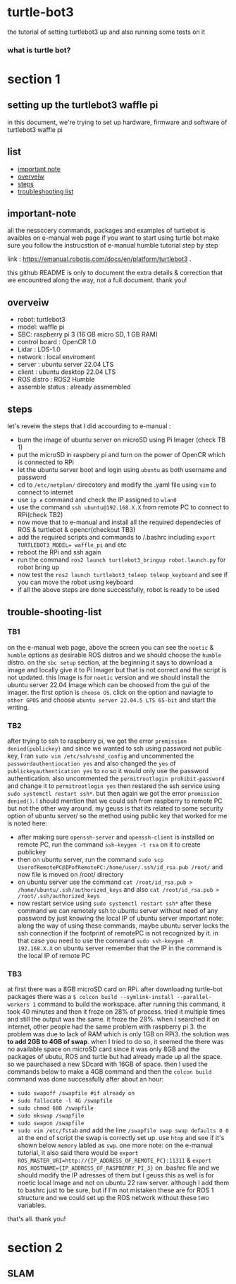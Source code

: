# turtle-bot3
the tutorial of setting turtlebot3 up and also running some tests on it

### what is turtle bot?



# section 1

## setting up the turtlebot3 waffle pi
in this document, we're trying to set up hardware, firmware and software of turtlebot3 waffle pi

## list
- [important note](#important-note)
- [overveiw](#overveiw)
- [steps](#steps)
- [troubleshooting list](#trouble-shooting-list)
  
  
## important-note
all the nessccery commands, packages and examples of turtlebot is avaibles on e-manual web page 
if you want to start using turtle bot make sure you follow the instrucstion of e-manual humble tutorial step by step

link : https://emanual.robotis.com/docs/en/platform/turtlebot3 .

this github README is only to document the extra details & correction that we encountred along the way, not a full document.
thank you!

## overveiw 
- robot: turtlebot3
- model: waffle pi
- SBC: raspberry pi 3 (16 GB micro SD, 1 GB RAM)
- control board : OpenCR 1.0
- Lidar : LDS-1.0
- network : local enviroment
- server : ubuntu server 22.04 LTS
- client : ubuntu desktop 22.04 LTS
- ROS distro : ROS2 Humble
- assemble status : already assmembled 


## steps
let's reveiw the steps that I did accourding to e-manual : 
- burn the image of ubuntu server on microSD using Pi Imager (check TB 1) 
- put the microSD in raspbery pi and turn on the power of OpenCR which is connected to RPi
- let the ubuntu server boot and login using `ubuntu` as both username and password
- cd to `/etc/netplan/` direcotory and modify the .yaml file using `vim` to connect to internet
- use `ip a` command and check the IP assigned to `wlan0`
- use the command `ssh ubuntu@192.168.X.X` from remote PC to connect to RPi(check TB2)
- now move that to e-manual and install all the required dependecies of ROS & turtlebot & opencr(checkout TB3)
- add the required scripts and commands to /.bashrc including `export TURTLEBOT3_MODEL= waffle_pi` and etc
- reboot the RPi and ssh again
- run the command `ros2 launch turtlebot3_bringup robot.launch.py` for robot bring up
- now test the `ros2 launch turtlebot3_teleop teleop_keyboard` and see if you can move the robot using keyboard
- if all the above steps are done successfully, robot is ready to be used 


## trouble-shooting-list

### TB1
on the e-manual web page, above the screen you can see the `noetic` & `humble` options as desirable ROS distros and we should choose the `humble` distro. on the `sbc setup` section, at the beginning it says to download a image and locally give it to Pi Imager but that is not correct and the script is not updated. this Image is for `noetic` version and we should install the ubuntu server 22.04 Image which can be choosed from the gui of the imager. the first option is `choose OS`. click on the option and naviagte to `other GPOS` and choose `ubuntu server 22.04.5 LTS 65-bit` and start the writing. 

### TB2
after trying to ssh to raspberry pi, we got the error `premission denied(publickey)` and since we wanted to ssh using password not public key, I ran `sudo vim /etc/ssh/sshd_config` and uncommented the `passwordauthentiocation yes` and also changed the `yes` of `publickeyauthentication yes` to `no` so it would only use the password authentication. also uncommented the `permitrootlogin prohibit-password` and change it to `permitrootlogin yes` then restared the ssh service using `sudo systemctl restart ssh*`. but then again we got the error `premission denied()`. I should mention that we could ssh from raspberry to remote PC but not the other way around. my geuss is that its related to some security option of ubuntu server/ so the method using public key that worked for me is noted here: 
- after making sure `openssh-server` and `openssh-client` is installed on remote PC, run the command `ssh-keygen -t rsa` on it to create publickey
- then on ubuntu server, run the command `sudo scp UserofRemotePC@IPofRemotePC:/home/user/.ssh/id_rsa.pub /root/` and now file is moved on /root/ directory
- on ubuntu server use the command `cat /root/id_rsa.pub > /home/ubuntu/.ssh/authorized_keys` and also `cat /root/id_rsa.pub > /root/.ssh/authorized_keys`
- now restart service using `sudo systemctl restart ssh*`
 after these command we can remotely ssh to ubuntu server without need of any password by just knowing the local IP of ubuntu server
important note: along the way of using these commands, maybe ubuntu server locks the ssh connection if the footprint of remotePC is not recognized by it. in that case you need to use the command `sudo ssh-keygen -R 192.168.X.X` on ubuntu server remember that the IP in the command is the local IP of remote PC

### TB3
at first there was a 8GB microSD card on RPi. after downloading turtle-bot packages there was a `$ colcon build --symlink-install --parallel-workers 1` command to build the workspace. after running this command, it took 40 minutes and then it froze on 28% of process. tried it multiple times and still the output was the same. it froze the 28%. when I searched it on internet, other people had the same problem with raspberry pi 3. the problem was due to lack of RAM which is only 1GB on RPi3. the solution was **to add 2GB to 4GB of swap**. when I tried to do so, it seemed the there was no available space on microSD card since it was only 8GB and the packages of ubutu, ROS and turtle but had already made up all the space. so we paurchased a new SDcard with 16GB of space. then I used the commands below to make a 4GB command and then the `colcon build` command was done successfully after about an hour:
- `sudo swapoff /swapfile #if already on`
- `sudo fallocate -l 4G /swapfile`
- `sudo chmod 600 /swapfile`
- `sudo mkswap /swapfile`
- `sudo swapon /swapfile`
- `sudo vim /etc/fstab` and add the line `/swapfile swap swap defaults 0 0` at the end of script
the swap is correctly set up. use `htop` and see if it's shown below `memory` labled as `swp`.
one more note: on the e-manual tutorial, it also said there would be `export ROS_MASTER_URI=http://{IP_ADDRESS_OF_REMOTE_PC}:11311` & `export ROS_HOSTNAME={IP_ADDRESS_OF_RASPBERRY_PI_3}` on .bashrc file and we should modify the IP adresses of them but I geuss this as well is for noetic local Image and not on ubuntu 22 raw server. although I add them to bashrc just to be sure, but if I'm not mistaken these are for ROS 1 structure and we could set up the ROS network without these two variables.

that's all. thank you!

# section 2

## SLAM


